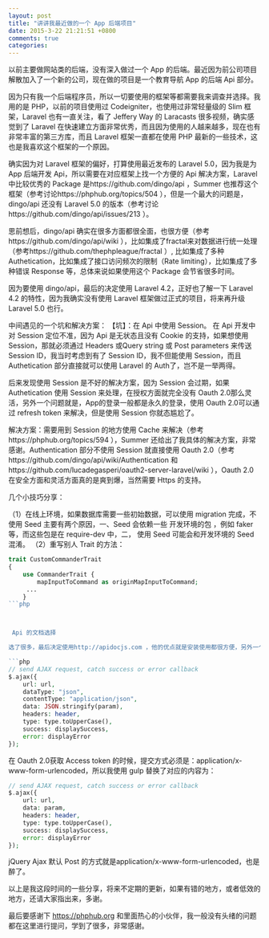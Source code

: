 ```yaml
---
layout: post
title: "讲讲我最近做的一个 App 后端项目"
date: 2015-3-22 21:21:51 +0800
comments: true
categories: 
---
```


以前主要做网站类的后端，没有深入做过一个 App 的后端。最近因为前公司项目解散加入了一个新的公司，现在做的项目是一个教育导航 App 的后端 Api 部分。

因为只有我一个后端程序员，所以一切要使用的框架等都需要我来调查并选择。我用的是 PHP，以前的项目使用过 Codeigniter，也使用过非常轻量级的 Slim 框架，Laravel 也有一直关注，看了 Jeffery Way 的 Laracasts 很多视频，确实感觉到了 Laravel 在快速建立方面非常优秀，而且因为使用的人越来越多，现在也有非常丰富的第三方库，而且 Laravel 框架一直都在使用 PHP 最新的一些技术，这也是我喜欢这个框架的一个原因。

<!-- more -->

确实因为对 Laravel 框架的偏好，打算使用最近发布的 Laravel 5.0，因为我是为 App 后端开发 Api，所以需要在对应框架上找一个方便的 Api 解决方案，Laravel 中比较优秀的 Package 是https://github.com/dingo/api ，Summer 也推荐这个框架（参考讨论https://phphub.org/topics/504 ），但是一个最大的问题是，dingo/api 还没有 Laravel 5.0 的版本（参考讨论https://github.com/dingo/api/issues/213 ）。

思前想后，dingo/api 确实在很多方面都很全面，也很方便（参考https://github.com/dingo/api/wiki ），比如集成了fractal来对数据进行统一处理 （参考https://github.com/thephpleague/fractal ）, 比如集成了多种 Authetication，比如集成了接口访问频次的限制（Rate limiting），比如集成了多种错误 Response 等，总体来说如果使用这个 Package 会节省很多时间。

因为要使用 dingo/api，最后的决定使用 Laravel 4.2，正好也了解一下 Laravel 4.2 的特性，因为我确实没有使用 Laravel 框架做过正式的项目，将来再升级 Laravel 5.0 也行。

中间遇见的一个坑和解决方案：
【坑】：在 Api 中使用 Session。
在 Api 开发中对 Session 定位不准，因为 Api 是无状态且没有 Cookie 的支持，如果想使用 Session，那就必须通过 Headers 或Query string 或 Post parameters 来传送Session ID，我当时考虑到有了 Session ID，我不但能使用 Session，而且Authetication 部分直接就可以使用 Laravel 的 Auth了，岂不是一举两得。

后来发现使用 Session 是不好的解决方案，因为 Session 会过期，如果 Authetication 使用 Session 来处理，在授权方面就完全没有 Oauth 2.0那么灵活，另外一个问题就是，App的登录一般都是永久的登录，使用 Oauth 2.0可以通过 refresh token 来解决，但是使用 Session 你就态尴尬了。

解决方案：需要用到 Session 的地方使用 Cache 来解决（参考https://phphub.org/topics/594 ），Summer 还给出了我具体的解决方案，非常感谢。Authentication 部分不使用 Session 就直接使用 Oauth 2.0（参考https://github.com/dingo/api/wiki/Authentication 和https://github.com/lucadegasperi/oauth2-server-laravel/wiki ），Oauth 2.0在安全方面和灵活方面真的是爽到爆，当然需要 Https 的支持。

几个小技巧分享：

（1）在线上环境，如果数据库需要一些初始数据，可以使用 migration 完成，不使用 Seed 主要有两个原因，一、Seed 会依赖一些 开发环境的包 ，例如 faker 等，而这些包是在 require-dev 中，二， 使用 Seed 可能会和开发环境的 Seed 混淆。
（2）重写别人 Trait 的方法：
```php
trait CustomCommanderTrait
{
    use CommanderTrait {
        mapInputToCommand as originMapInputToCommand;
     ...
    }
```php



 Api 的文档选择

选了很多，最后决定使用http://apidocjs.com ，他的优点就是安装使用都很方便，另外一个优点是可以直接在 Api 文档中测试，省去使用 Postman 这样的工具（参考http://apidocjs.com/example ），不过里面有一个坑，就是测试 Api 的部分代码如下：

```php
// send AJAX request, catch success or error callback
$.ajax({
    url: url,
    dataType: "json",
    contentType: "application/json",
    data: JSON.stringify(param),
    headers: header,
    type: type.toUpperCase(),
    success: displaySuccess,
    error: displayError
});
```

在 Oauth 2.0获取 Access token 的时候，提交方式必须是：application/x-www-form-urlencoded，所以我使用 gulp 替换了对应的内容为：

```php
// send AJAX request, catch success or error callback
$.ajax({
    url: url,
    data: param,
    headers: header,
    type: type.toUpperCase(),
    success: displaySuccess,
    error: displayError
});
```

jQuery Ajax 默认 Post 的方式就是application/x-www-form-urlencoded，也是醉了。


以上是我这段时间的一些分享，将来不定期的更新，如果有错的地方，或者低效的地方，还请大家指出来，多谢。

最后要感谢下 https://phphub.org 和里面热心的小伙伴，我一般没有头绪的问题都在这里进行提问，学到了很多，非常感谢。

